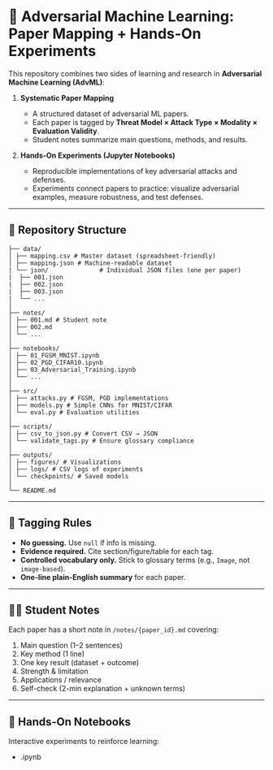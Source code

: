 # 🔐 Adversarial Machine Learning: Paper Mapping + Hands-On Experiments

This repository combines two sides of learning and research in **Adversarial Machine Learning (AdvML)**:

1. **Systematic Paper Mapping**  
   - A structured dataset of adversarial ML papers.  
   - Each paper is tagged by **Threat Model × Attack Type × Modality × Evaluation Validity**.  
   - Student notes summarize main questions, methods, and results.  

2. **Hands-On Experiments (Jupyter Notebooks)**  
   - Reproducible implementations of key adversarial attacks and defenses.  
   - Experiments connect papers to practice: visualize adversarial examples, measure robustness, and test defenses.  

---

## 📂 Repository Structure
```text
├── data/
│ ├── mapping.csv # Master dataset (spreadsheet-friendly)
│ ├── mapping.json # Machine-readable dataset
| └── json/              # Individual JSON files (one per paper)
|  ├── 001.json
|  ├── 002.json
|  ├── 003.json
|  └── ...
│
├── notes/
│ ├── 001.md # Student note 
│ ├── 002.md
│ └── ...
│
├── notebooks/
│ ├── 01_FGSM_MNIST.ipynb
│ ├── 02_PGD_CIFAR10.ipynb
│ ├── 03_Adversarial_Training.ipynb
│ └── ...
│
├── src/
│ ├── attacks.py # FGSM, PGD implementations
│ ├── models.py # Simple CNNs for MNIST/CIFAR
│ └── eval.py # Evaluation utilities
│
├── scripts/
│ ├── csv_to_json.py # Convert CSV → JSON
│ └── validate_tags.py # Ensure glossary compliance
│
├── outputs/
│ ├── figures/ # Visualizations
│ ├── logs/ # CSV logs of experiments
│ └── checkpoints/ # Saved models
│
└── README.md
```

---

## 📝 Tagging Rules
- **No guessing.** Use `null` if info is missing.  
- **Evidence required.** Cite section/figure/table for each tag.  
- **Controlled vocabulary only.** Stick to glossary terms (e.g., `Image`, not `image-based`).  
- **One-line plain-English summary** for each paper.  

---

## 🧑‍🎓 Student Notes
Each paper has a short note in `/notes/{paper_id}.md` covering:
1. Main question (1–2 sentences)  
2. Key method (1 line)  
3. One key result (dataset + outcome)  
4. Strength & limitation  
5. Applications / relevance  
6. Self-check (2-min explanation + unknown terms)  

---

## 🧪 Hands-On Notebooks
Interactive experiments to reinforce learning:
- .ipynb
